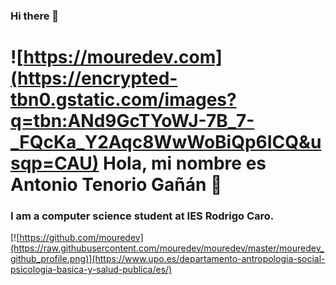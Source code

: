 ### Hi there 👋

# ![https://mouredev.com](https://encrypted-tbn0.gstatic.com/images?q=tbn:ANd9GcTYoWJ-7B_7-_FQcKa_Y2Aqc8WwWoBiQp6ICQ&usqp=CAU) Hola, mi nombre es Antonio Tenorio Gañán 👋
### I am a computer science student at IES Rodrigo Caro.
[![https://github.com/mouredev](https://raw.githubusercontent.com/mouredev/mouredev/master/mouredev_github_profile.png)](https://www.upo.es/departamento-antropologia-social-psicologia-basica-y-salud-publica/es/)
